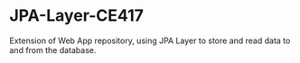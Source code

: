 # JPA-Layer-CE417

Extension of Web App repository, using JPA Layer to store and read data to and from the database.
